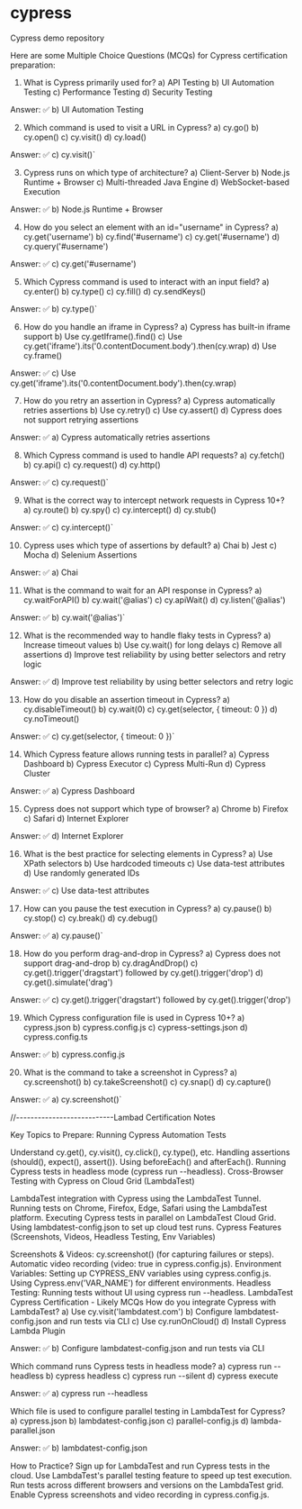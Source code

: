 # cypress
Cypress demo repository

Here are some Multiple Choice Questions (MCQs) for Cypress certification preparation:

1. What is Cypress primarily used for?
a) API Testing
b) UI Automation Testing
c) Performance Testing
d) Security Testing

Answer: ✅ b) UI Automation Testing

2. Which command is used to visit a URL in Cypress?
a) cy.go()
b) cy.open()
c) cy.visit()
d) cy.load()

Answer: ✅ c) cy.visit()`

3. Cypress runs on which type of architecture?
a) Client-Server
b) Node.js Runtime + Browser
c) Multi-threaded Java Engine
d) WebSocket-based Execution

Answer: ✅ b) Node.js Runtime + Browser

4. How do you select an element with an id="username" in Cypress?
a) cy.get('username')
b) cy.find('#username')
c) cy.get('#username')
d) cy.query('#username')

Answer: ✅ c) cy.get('#username')

5. Which Cypress command is used to interact with an input field?
a) cy.enter()
b) cy.type()
c) cy.fill()
d) cy.sendKeys()

Answer: ✅ b) cy.type()`

6. How do you handle an iframe in Cypress?
a) Cypress has built-in iframe support
b) Use cy.getIframe().find()
c) Use cy.get('iframe').its('0.contentDocument.body').then(cy.wrap)
d) Use cy.frame()

Answer: ✅ c) Use cy.get('iframe').its('0.contentDocument.body').then(cy.wrap)

7. How do you retry an assertion in Cypress?
a) Cypress automatically retries assertions
b) Use cy.retry()
c) Use cy.assert()
d) Cypress does not support retrying assertions

Answer: ✅ a) Cypress automatically retries assertions

8. Which Cypress command is used to handle API requests?
a) cy.fetch()
b) cy.api()
c) cy.request()
d) cy.http()

Answer: ✅ c) cy.request()`

9. What is the correct way to intercept network requests in Cypress 10+?
a) cy.route()
b) cy.spy()
c) cy.intercept()
d) cy.stub()

Answer: ✅ c) cy.intercept()`

10. Cypress uses which type of assertions by default?
a) Chai
b) Jest
c) Mocha
d) Selenium Assertions

Answer: ✅ a) Chai

11. What is the command to wait for an API response in Cypress?
a) cy.waitForAPI()
b) cy.wait('@alias')
c) cy.apiWait()
d) cy.listen('@alias')

Answer: ✅ b) cy.wait('@alias')`

12. What is the recommended way to handle flaky tests in Cypress?
a) Increase timeout values
b) Use cy.wait() for long delays
c) Remove all assertions
d) Improve test reliability by using better selectors and retry logic

Answer: ✅ d) Improve test reliability by using better selectors and retry logic

13. How do you disable an assertion timeout in Cypress?
a) cy.disableTimeout()
b) cy.wait(0)
c) cy.get(selector, { timeout: 0 })
d) cy.noTimeout()

Answer: ✅ c) cy.get(selector, { timeout: 0 })`

14. Which Cypress feature allows running tests in parallel?
a) Cypress Dashboard
b) Cypress Executor
c) Cypress Multi-Run
d) Cypress Cluster

Answer: ✅ a) Cypress Dashboard

15. Cypress does not support which type of browser?
a) Chrome
b) Firefox
c) Safari
d) Internet Explorer

Answer: ✅ d) Internet Explorer

16. What is the best practice for selecting elements in Cypress?
a) Use XPath selectors
b) Use hardcoded timeouts
c) Use data-test attributes
d) Use randomly generated IDs

Answer: ✅ c) Use data-test attributes

17. How can you pause the test execution in Cypress?
a) cy.pause()
b) cy.stop()
c) cy.break()
d) cy.debug()

Answer: ✅ a) cy.pause()`

18. How do you perform drag-and-drop in Cypress?
a) Cypress does not support drag-and-drop
b) cy.dragAndDrop()
c) cy.get().trigger('dragstart') followed by cy.get().trigger('drop')
d) cy.get().simulate('drag')

Answer: ✅ c) cy.get().trigger('dragstart') followed by cy.get().trigger('drop')

19. Which Cypress configuration file is used in Cypress 10+?
a) cypress.json
b) cypress.config.js
c) cypress-settings.json
d) cypress.config.ts

Answer: ✅ b) cypress.config.js

20. What is the command to take a screenshot in Cypress?
a) cy.screenshot()
b) cy.takeScreenshot()
c) cy.snap()
d) cy.capture()

Answer: ✅ a) cy.screenshot()`


//---------------------------Lambad Certification Notes

Key Topics to Prepare:
Running Cypress Automation Tests

Understand cy.get(), cy.visit(), cy.click(), cy.type(), etc.
Handling assertions (should(), expect(), assert()).
Using beforeEach() and afterEach().
Running Cypress tests in headless mode (cypress run --headless).
Cross-Browser Testing with Cypress on Cloud Grid (LambdaTest)

LambdaTest integration with Cypress using the LambdaTest Tunnel.
Running tests on Chrome, Firefox, Edge, Safari using the LambdaTest platform.
Executing Cypress tests in parallel on LambdaTest Cloud Grid.
Using lambdatest-config.json to set up cloud test runs.
Cypress Features (Screenshots, Videos, Headless Testing, Env Variables)

Screenshots & Videos:
cy.screenshot() (for capturing failures or steps).
Automatic video recording (video: true in cypress.config.js).
Environment Variables:
Setting up CYPRESS_ENV variables using cypress.config.js.
Using Cypress.env('VAR_NAME') for different environments.
Headless Testing:
Running tests without UI using cypress run --headless.
LambdaTest Cypress Certification - Likely MCQs
How do you integrate Cypress with LambdaTest?
a) Use cy.visit('lambdatest.com')
b) Configure lambdatest-config.json and run tests via CLI
c) Use cy.runOnCloud()
d) Install Cypress Lambda Plugin

Answer: ✅ b) Configure lambdatest-config.json and run tests via CLI

Which command runs Cypress tests in headless mode?
a) cypress run --headless
b) cypress headless
c) cypress run --silent
d) cypress execute

Answer: ✅ a) cypress run --headless

Which file is used to configure parallel testing in LambdaTest for Cypress?
a) cypress.json
b) lambdatest-config.json
c) parallel-config.js
d) lambda-parallel.json

Answer: ✅ b) lambdatest-config.json

How to Practice?
Sign up for LambdaTest and run Cypress tests in the cloud.
Use LambdaTest's parallel testing feature to speed up test execution.
Run tests across different browsers and versions on the LambdaTest grid.
Enable Cypress screenshots and video recording in cypress.config.js.

